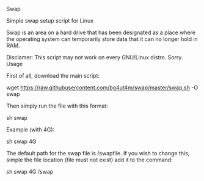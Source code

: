Swap

Simple swap setup script for Linux

Swap is an area on a hard drive that has been designated as a place where the operating system can temporarily store data that it can no longer hold in RAM.

Disclamer: This script may not work on every GNU/Linux distro. Sorry.
Usage

First of all, download the main script:

wget https://raw.githubusercontent.com/bg4ut4m/swap/master/swap.sh -O swap

Then simply run the file with this format:

sh swap <size>

Example (with 4G):

sh swap 4G

The default path for the swap file is /swapfile. If you wish to change this, simple the file location (file must not exist) add it to the command:

sh swap 4G /swap

